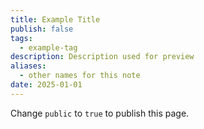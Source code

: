 ```yaml
---
title: Example Title
publish: false
tags:
  - example-tag
description: Description used for preview
aliases: 
  - other names for this note
date: 2025-01-01
---
```

 
Change `public` to `true` to publish this page.
